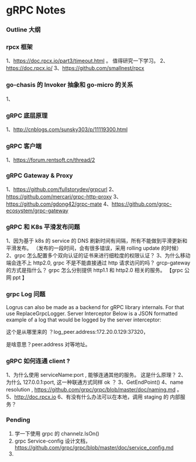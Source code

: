 # gRPC Notes 

### Outline 大纲


### rpcx 框架

1、https://doc.rpcx.io/part3/timeout.html 。 值得研究一下学习。 
2、https://doc.rpcx.io/
3、https://github.com/smallnest/rpcx

### go-chasis 的 Invoker 抽象和 go-micro 的关系
1、

### gRPC 底层原理

1、http://cnblogs.com/sunsky303/p/11119300.html

### gRPC 客户端

1、https://forum.rentsoft.cn/thread/2 


### gRPC Gateway & Proxy 

1、https://github.com/fullstorydev/grpcurl
2、https://github.com/mercari/grpc-http-proxy
3、https://github.com/gdong42/grpc-mate
4、https://github.com/grpc-ecosystem/grpc-gateway

### gRPC 和 K8s 平滑发布问题

1、因为基于 k8s 的 service 的 DNS 刷新时间有间隔，所有不能做到平滑更新和平滑发布。 （发布的一段时间，会有很多错误，采用 rolling update 的时候） 
2、grpc 怎么配置多个双向认证的证书来进行细粒度的权限认证？
3、为什么移动端会连不上 http2.0, grpc 不是不能直接通过 http 请求访问的吗？ grcp-gateway 的方式是指什么？ grpc 怎么分别提供 http1.1 和 http2.0 相关的服务。 
【grpc 公网 ppt 】


### grpc Log 问题

Logrus can also be made as a backend for gRPC library internals. 
For that use ReplaceGrpcLogger.
Server Interceptor
Below is a JSON formatted example of a log that would be logged by the server interceptor:

这个是从哪里来的 ？log_peer.address:172.20.0.129:37320， 

是啥意思？peer.address 对等地址。 

### gRPC 如何连通 client ?

1、为什么使用 serviceName:port , 能够连通其他的服务。 这是什么原理？
2、为什么 127.0.0.1:port, 这一种联通方式同样 ok ？
3、GetEndPoint() 
4、name resolution , https://github.com/grpc/grpc/blob/master/doc/naming.md 。 
5、http://doc.rpcx.io 
6、有没有什么办法可以在本地，调用 staging 的 内部服务？

### Pending
1. 学一下使用 grpc 的 channelz.IsOn()
2. grpc Service-config 设计文档， https://github.com/grpc/grpc/blob/master/doc/service_config.md
3. 



